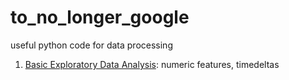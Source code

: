 # to_no_longer_google
useful python code for data processing

1) [Basic Exploratory Data Analysis](EDA.ipynb): numeric features, timedeltas
